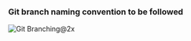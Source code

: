 ### Git branch naming convention to be followed
![Git Branching@2x](https://user-images.githubusercontent.com/87794374/167783594-52c3d6ef-8810-41f9-903d-4002521784fb.png)
